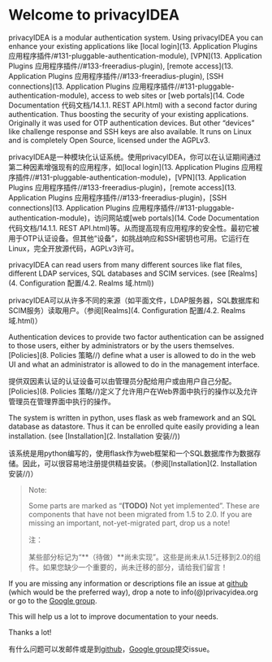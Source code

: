 # Welcome to privacyIDEA

privacyIDEA is a modular authentication system. Using privacyIDEA you can enhance your existing applications like [local login](13. Application Plugins 应用程序插件\/#131-pluggable-authentication-module), [VPN](13. Application Plugins 应用程序插件//#133-freeradius-plugin), [remote access](13. Application Plugins 应用程序插件//#133-freeradius-plugin), [SSH connections](13. Application Plugins 应用程序插件//#131-pluggable-authentication-module), access to web sites or [web portals](14. Code Documentation 代码文档/14.1.1. REST API.html) with a second factor during authentication. Thus boosting the security of your existing applications. Originally it was used for OTP authentication devices. But other “devices” like challenge response  and SSH keys are also available. It runs on Linux and is completely Open Source, licensed under the AGPLv3.

privacyIDEA是一种模块化认证系统。使用privacyIDEA，你可以在认证期间通过第二种因素增强现有的应用程序，如[local login](13. Application Plugins 应用程序插件//#131-pluggable-authentication-module)，[VPN](13. Application Plugins 应用程序插件//#133-freeradius-plugin)，[remote access](13. Application Plugins 应用程序插件//#133-freeradius-plugin)，[SSH connections](13. Application Plugins 应用程序插件//#131-pluggable-authentication-module)，访问网站或[web portals](14. Code Documentation 代码文档/14.1.1. REST API.html)等。从而提高现有应用程序的安全性。最初它被用于OTP认证设备。但其他“设备”，如挑战响应和SSH密钥也可用。它运行在Linux，完全开放源代码，AGPLv3许可。

privacyIDEA can read users from many different sources like flat files, different LDAP services, SQL databases and SCIM services. (see [Realms](4. Configuration 配置/4.2. Realms 域.html))

privacyIDEA可以从许多不同的来源（如平面文件，LDAP服务器，SQL数据库和SCIM服务）读取用户。（参阅[Realms](4. Configuration 配置/4.2. Realms 域.html)）

Authentication devices to provide two factor authentication can be assigned to those users, either by administrators or by the users themselves. [Policies](8. Policies 策略//) define what a user is allowed to do in the web UI and what an administrator is allowed to do in the management interface.

提供双因素认证的认证设备可以由管理员分配给用户或由用户自己分配。[Policies](8. Policies 策略//)定义了允许用户在Web界面中执行的操作以及允许管理员在管理界面中执行的操作。

The system is written in python, uses flask as web framework and an SQL database as datastore. Thus it can be enrolled quite easily providing a lean installation. (see [Installation](2. Installation 安装//))

该系统是用python编写的，使用flask作为web框架和一个SQL数据库作为数据存储。因此，可以很容易地注册提供精益安装。（参阅[Installation](2. Installation 安装//)）

> Note:
> 
> Some parts are marked as “**(TODO)** Not yet implemented”. These are components that have not been migrated from 1.5 to 2.0. If you are missing an important, not-yet-migrated part, drop us a note!
> 
> 注：
> 
> 某些部分标记为“**（待做）**尚未实现”。这些是尚未从1.5迁移到2.0的组件。如果您缺少一个重要的，尚未迁移的部分，请给我们留言！

If you are missing any information or descriptions file an issue at [github](https://github.com/privacyidea/privacyidea/issues) (which would be the preferred way), drop a note to info(@)privacyidea.org or go to the [Google group](https://groups.google.com/forum/?hl=en#!forum/privacyidea).

This will help us a lot to improve documentation to your needs.

Thanks a lot!

有什么问题可以发邮件或是到[github](https://github.com/privacyidea/privacyidea/issues)，[Google group](https://groups.google.com/forum/?hl=en#!forum/privacyidea)提交issue。